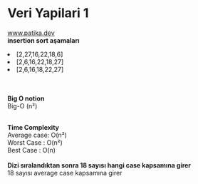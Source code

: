 # Veri Yapilari 1

www.patika.dev <br>
<strong> insertion sort aşamaları </strong>
  <li>[2,27,16,22,18,6]</li>
  <li>[2,6,16,22,18,27]</li>
  <li>[2,6,16,18,22,27]</li>
  <br><br>
  
<strong> Big O notion </strong> <br>
Big-O (n²)
<br><br>

<strong> Time Complexity </strong><br>
Average case: O(n²) <br>
Worst Case : O(n²) <br>
Best Case : O(n)
<br><br>
<strong> Dizi sıralandıktan sonra 18 sayısı hangi case kapsamına girer</strong> <br>
18 sayısı average case kapsamına girer
